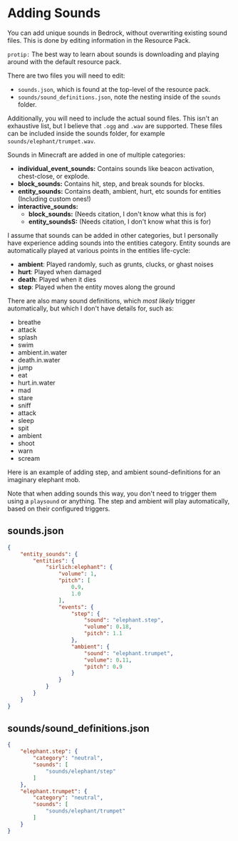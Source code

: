 # Adding Sounds

You can add unique sounds in Bedrock, without overwriting existing sound files. This is done by editing information in the Resource Pack.

`protip:` The best way to learn about sounds is downloading and playing around with the default resource pack.

There are two files you will need to edit:
 - `sounds.json`, which is found at the top-level of the resource pack.
 - `sounds/sound_definitions.json`, note the nesting inside of the `sounds` folder.

Additionally, you will need to include the actual sound files. This isn't an exhaustive list, but I believe that `.ogg` and `.wav` are supported. These files can be included inside the sounds folder, for example `sounds/elephant/trumpet.wav`.

Sounds in Minecraft are added in one of multiple categories:
 - **individual_event_sounds:** Contains sounds like beacon activation, chest-close, or explode.
 - **block_sounds:** Contains hit, step, and break sounds for blocks.
 - **entity_sounds:** Contains death, ambient, hurt, etc sounds for entities (Including custom ones!)
 - **interactive_sounds:**
   - **block_sounds:** (Needs citation, I don't know what this is for)
   - **entity_soundsS:** (Needs citation, I don't know what this is for)

I assume that sounds can be added in other categories, but I personally have experience adding sounds into the entities category. Entity sounds are automatically played at various points in the entities life-cycle:
 - **ambient**: Played randomly, such as grunts, clucks, or ghast noises
 - **hurt**: Played when damaged
 - **death**: Played when it dies
 - **step**: Played when the entity moves along the ground

There are also many sound definitions, which *most likely* trigger automatically, but which I don't have details for, such as:
 - breathe
 - attack
 - splash
 - swim
 - ambient.in.water
 - death.in.water
 - jump
 - eat
 - hurt.in.water
 - mad
 - stare
 - sniff
 - attack
 - sleep
 - spit
 - ambient
 - shoot
 - warn
 - scream

Here is an example of adding step, and ambient sound-definitions for an imaginary elephant mob.

Note that when adding sounds this way, you don't need to trigger them using a `playsound` or anything. The step and ambient will play automatically, based on their configured triggers.
 
## sounds.json
```json
{
    "entity_sounds": {
        "entities": {
            "sirlich:elephant": {
                "volume": 1,
                "pitch": [
                    0.9,
                    1.0
                ],
                "events": {
                    "step": {
                        "sound": "elephant.step",
                        "volume": 0.18,
                        "pitch": 1.1
                    },
                    "ambient": {
                        "sound": "elephant.trumpet",
                        "volume": 0.11,
                        "pitch": 0.9
                    }
                }
            }
        }
    }
}
```

## sounds/sound_definitions.json
```json
{
	"elephant.step": {
		"category": "neutral",
		"sounds": [
			"sounds/elephant/step"
		]
	},
	"elephant.trumpet": {
		"category": "neutral",
		"sounds": [
			"sounds/elephant/trumpet"
		]
	}
}
```